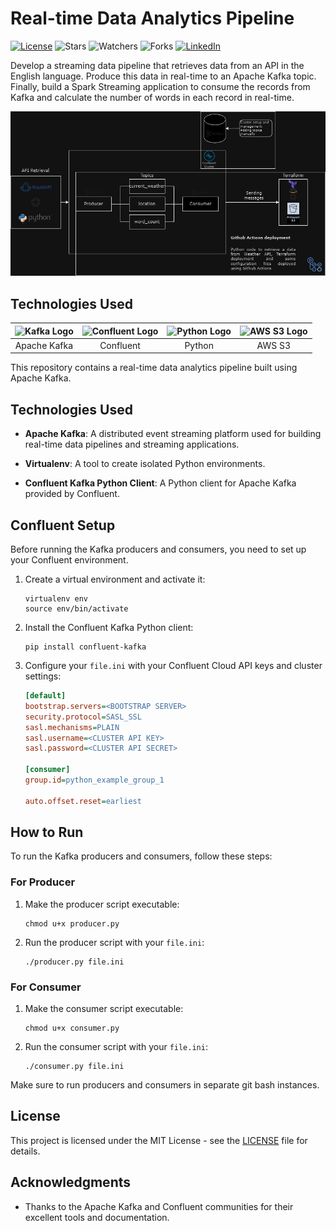 # Real-time Data Analytics Pipeline

[![License](https://img.shields.io/badge/License-MIT-blue.svg)](LICENSE)
![Stars](https://img.shields.io/github/stars/gradedSystem/Real-time-Data-Analytics-Pipeline)
![Watchers](https://img.shields.io/github/watchers/gradedSystem/Real-time-Data-Analytics-Pipeline)
![Forks](https://img.shields.io/github/forks/gradedSystem/Real-time-Data-Analytics-Pipeline)
[![LinkedIn](https://img.shields.io/badge/LinkedIn-Yedige%20Ashmet-blue?logo=linkedin)](https://www.linkedin.com/in/yedige2000/)

Develop a streaming data pipeline that retrieves data from an API in the English language. Produce this data in real-time to an Apache Kafka topic. Finally, build a Spark Streaming application to consume the records from Kafka and calculate the number of words in each record in real-time.

<p align="center">
  <img src="https://github.com/gradedSystem/Real-time-Data-Analytics-Pipeline/raw/main/images/Kafka_project.png" alt="Kafka Project">
</p>

## Technologies Used
| ![Kafka Logo](https://upload.wikimedia.org/wikipedia/commons/thumb/0/05/Apache_kafka.svg/480px-Apache_kafka.svg.png) | ![Confluent Logo](https://www.confluent.io/wp-content/uploads/confluent-logo-300-2.png) | ![Python Logo](https://www.python.org/static/community_logos/python-logo.png) | ![AWS S3 Logo](https://aws.amazon.com/images/partner/07_Security/LOGOS/AmazonS3_Logo_SVG.svg) |
|:---:|:---:|:---:|:---:|
| Apache Kafka | Confluent | Python | AWS S3 |

This repository contains a real-time data analytics pipeline built using Apache Kafka.

## Technologies Used

- **Apache Kafka**: A distributed event streaming platform used for building real-time data pipelines and streaming applications.

- **Virtualenv**: A tool to create isolated Python environments.

- **Confluent Kafka Python Client**: A Python client for Apache Kafka provided by Confluent.

## Confluent Setup

Before running the Kafka producers and consumers, you need to set up your Confluent environment.

1. Create a virtual environment and activate it:

    ```shell
    virtualenv env
    source env/bin/activate
    ```

2. Install the Confluent Kafka Python client:

    ```shell
    pip install confluent-kafka
    ```

3. Configure your `file.ini` with your Confluent Cloud API keys and cluster settings:

    ```ini
    [default]
    bootstrap.servers=<BOOTSTRAP SERVER>
    security.protocol=SASL_SSL
    sasl.mechanisms=PLAIN
    sasl.username=<CLUSTER API KEY>
    sasl.password=<CLUSTER API SECRET>

    [consumer]
    group.id=python_example_group_1

    auto.offset.reset=earliest
    ```

## How to Run

To run the Kafka producers and consumers, follow these steps:

### For Producer

1. Make the producer script executable:

    ```shell
    chmod u+x producer.py
    ```

2. Run the producer script with your `file.ini`:

    ```shell
    ./producer.py file.ini
    ```

### For Consumer

1. Make the consumer script executable:

    ```shell
    chmod u+x consumer.py
    ```

2. Run the consumer script with your `file.ini`:

    ```shell
    ./consumer.py file.ini
    ```

Make sure to run producers and consumers in separate git bash instances.

## License

This project is licensed under the MIT License - see the [LICENSE](LICENSE) file for details.

## Acknowledgments

- Thanks to the Apache Kafka and Confluent communities for their excellent tools and documentation.
